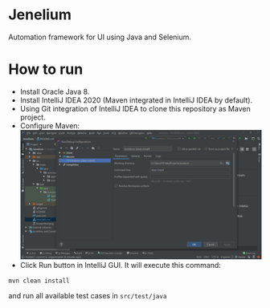 # Jenelium
Automation framework for UI using Java and Selenium.

# How to run
- Install Oracle Java 8.
- Install IntelliJ IDEA 2020 (Maven integrated in IntelliJ IDEA by default).
- Using Git integration of IntelliJ IDEA to clone this repository as Maven project.
- Configure Maven: ![Maven](https://github.com/truongd8593/Jenelium/blob/master/MavenConfigurationIntelliJ.PNG)
- Click Run button in IntelliJ GUI. It will execute this command:
```
mvn clean install
```
and run all available test cases in ```src/test/java```

